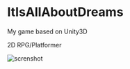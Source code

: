 # ItIsAllAboutDreams
My game based on Unity3D

2D RPG/Platformer

![screnshot](https://drive.google.com/uc?id=0B4Yk68elaemkdnZ0emxaX2xjRms)
